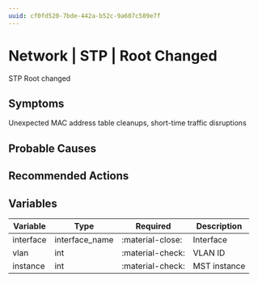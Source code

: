 ```yaml
---
uuid: cf0fd520-7bde-442a-b52c-9a607c589e7f
---
```

# Network | STP | Root Changed

STP Root changed

## Symptoms

Unexpected MAC address table cleanups, short-time traffic disruptions

## Probable Causes

## Recommended Actions

## Variables

Variable | Type | Required | Description
--- | --- | --- | ---
interface | interface_name | :material-close: | Interface
vlan | int | :material-check: | VLAN ID
instance | int | :material-check: | MST instance
